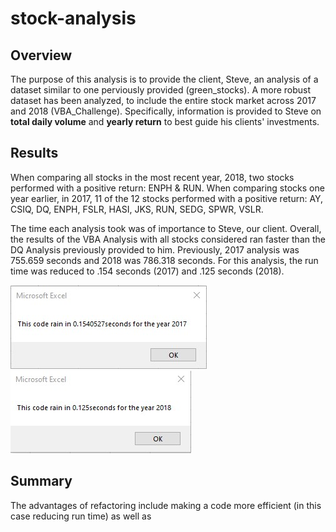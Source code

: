 # stock-analysis

## Overview
The purpose of this analysis is to provide the client, Steve, an analysis of a dataset similar to one perviously provided (green_stocks). A more robust dataset has been analyzed, to include the entire stock market across 2017 and 2018 (VBA_Challenge). Specifically, information is provided to Steve on **total daily volume** and **yearly return** to best guide his clients' investments. 

## Results
When comparing all stocks in the most recent year, 2018, two stocks performed with a positive return: ENPH & RUN. When comparing stocks one year earlier, in 2017, 11 of the 12 stocks performed with a positive return: AY, CSIQ, DQ, ENPH, FSLR, HASI, JKS, RUN, SEDG, SPWR, VSLR. 

The time each analysis took was of importance to Steve, our client. Overall, the results of the VBA Analysis with all stocks considered ran faster than the DQ Analysis previously provided to him. Previously, 2017 analysis was 755.659 seconds and 2018 was 786.318 seconds. For this analysis, the run time was reduced to .154 seconds (2017) and .125 seconds (2018).

![2017Timer](https://github.com/tarajarell/stock-analysis/blob/master/resources/2017.jpg)
![2018Timer](https://github.com/tarajarell/stock-analysis/blob/master/resources/2018.jpg)

## Summary
The advantages of refactoring include making a code more efficient (in this case reducing run time) as well as 

